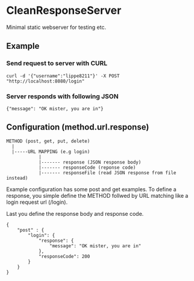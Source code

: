# CleanResponseServer
Minimal static webserver for testing etc.


## Example


### Send request to server with CURL
```
curl -d '{"username":"lippe8211"}' -X POST "http://localhost:8080/login"
```

### Server responds with following JSON
```
{"message": "OK mister, you are in"}
```

## Configuration (method.url.response)
```
METHOD (post, get, put, delete)
  |
  |-----URL MAPPING (e.g login)
            |
            |------- response (JSON response body)
            |------- responseCode (reponse code)
            |------- responseFile (read JSON response from file instead)
```

Example configuration has some post and get examples. To define a response, you simple define the METHOD follwed by URL matching like a login request url (/login).

Last you define the response body and response code. 

```
{
    "post" : {
        "login": {
            "response": {
                "message": "OK mister, you are in"
            },
            "responseCode": 200
        }
    }
}
```
